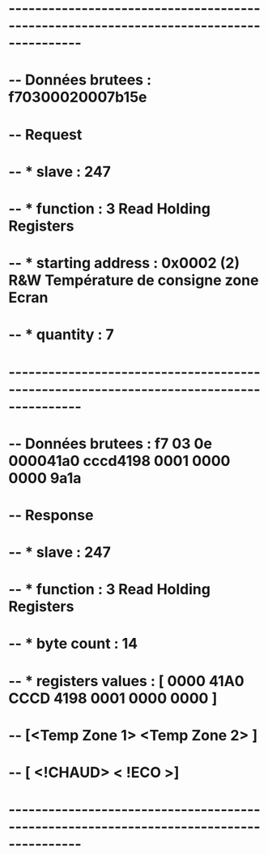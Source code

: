 # ---------------------------------------------------------------------------------------
# -- Données brutees : f70300020007b15e
# -- Request
# -- * slave    : 247
# -- * function :  3 Read Holding Registers
# --   * starting address : 0x0002 (2)  R&W Température de consigne zone Ecran
# --   * quantity         : 7
# ---------------------------------------------------------------------------------------
# -- Données brutees : f7 03 0e 000041a0 cccd4198 0001 0000 0000 9a1a
# -- Response
# -- * slave    : 247
# -- * function :  3 Read Holding Registers
# --   * byte count       : 14
# --   * registers values : [  0000 41A0     CCCD 4198      0001     0000     0000  ]
# --                        [<Temp Zone 1> <Temp Zone 2>  <PAC ON>  <FROID > <BOOST >]
# --                        [                            <!PAC OFF> <!CHAUD> < !ECO >]
# ---------------------------------------------------------------------------------------